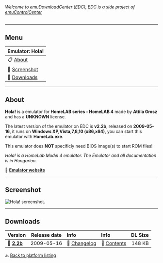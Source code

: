 ###### Welcome to [emuDownloadCenter (EDC)](https://github.com/PhoenixInteractiveNL/emuDownloadCenter/wiki/), EDC is a side project of [emuControlCenter](https://github.com/PhoenixInteractiveNL/emuControlCenter/wiki/)
***
## Menu
| **Emulator: Hola!** |
|:---------|
| :clipboard: [About](#about) |
| :sunrise: [Screenshot](#screenshot) |
| :floppy_disk: [Downloads](#downloads) |
***
## About
**Hola!** is a emulator for **HomeLAB series - HomeLAB 4** made by **Attila Grosz** and has a **UNKNOWN** license.

The latest version of the emulator on EDC is **v2.2b**, released on **2009-05-16**, it runs on **Windows XP,Vista,7,8,10 (x86,x64)**, you can start this emulator with **HomeLab.exe**.

This emulator does **NOT** specificly need BIOS image(s) to start ROM files!

_Hola! is a HomeLab Model 4 emulator. The Emulator and all documentation is in Hungarian._

:link: [**Emulator website**](http://gaia.atilia.eu/)
***
## Screenshot
![](https://raw.githubusercontent.com/PhoenixInteractiveNL/emuDownloadCenter/master/hooks/hola/screen.jpg "Hola! screenshot.")
***
## Downloads
| Version  | Release date  | Info       | Info       | DL Size    |
|:---------|:-------------:|:-----------|:-----------|-----------:|
| :floppy_disk: [**2.2b**](https://github.com/PhoenixInteractiveNL/edc-repo0003/raw/master/hola/2.2b.7z) | 2009-05-16 | :page_facing_up: [Changelog](https://github.com/PhoenixInteractiveNL/edc-repo0003/blob/master/hola/2.2b_changelog.txt) | :mag_right: [Contents](https://github.com/PhoenixInteractiveNL/edc-repo0003/blob/master/hola/2.2b_contents.txt) | 148 KB |

:back: [Back to platform listing](https://github.com/PhoenixInteractiveNL/emuDownloadCenter/wiki/EDC-Platform-List)
